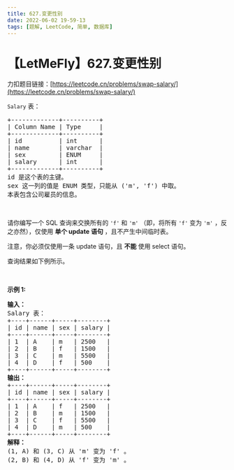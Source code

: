 ```yaml
---
title: 627.变更性别
date: 2022-06-02 19-59-13
tags: [题解, LeetCode, 简单, 数据库]
---
```


# 【LetMeFly】627.变更性别

力扣题目链接：[https://leetcode.cn/problems/swap-salary/](https://leetcode.cn/problems/swap-salary/)

<div class="original__bRMd">
<div>
<p><code>Salary</code> 表：</p>

<pre>
+-------------+----------+
| Column Name | Type     |
+-------------+----------+
| id          | int      |
| name        | varchar  |
| sex         | ENUM     |
| salary      | int      |
+-------------+----------+
id 是这个表的主键。
sex 这一列的值是 ENUM 类型，只能从 ('m', 'f') 中取。
本表包含公司雇员的信息。
</pre>

<p>&nbsp;</p>

<p>请你编写一个 SQL 查询来交换所有的 <code>'f'</code> 和 <code>'m'</code> （即，将所有 <code>'f'</code> 变为 <code>'m'</code> ，反之亦然），仅使用 <strong>单个 update 语句</strong> ，且不产生中间临时表。</p>

<p>注意，你必须仅使用一条 update 语句，且 <strong>不能</strong> 使用 select 语句。</p>

<p>查询结果如下例所示。</p>

<p>&nbsp;</p>

<p><strong>示例 1:</strong></p>

<pre>
<strong>输入：</strong>
Salary 表：
+----+------+-----+--------+
| id | name | sex | salary |
+----+------+-----+--------+
| 1  | A    | m   | 2500   |
| 2  | B    | f   | 1500   |
| 3  | C    | m   | 5500   |
| 4  | D    | f   | 500    |
+----+------+-----+--------+
<strong>输出：</strong>
+----+------+-----+--------+
| id | name | sex | salary |
+----+------+-----+--------+
| 1  | A    | f   | 2500   |
| 2  | B    | m   | 1500   |
| 3  | C    | f   | 5500   |
| 4  | D    | m   | 500    |
+----+------+-----+--------+
<strong>解释：</strong>
(1, A) 和 (3, C) 从 'm' 变为 'f' 。
(2, B) 和 (4, D) 从 'f' 变为 'm' 。</pre>
</div>
</div>


    